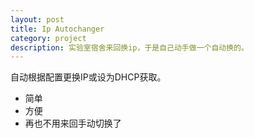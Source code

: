 ```yaml
---
layout: post
title: Ip Autochanger
category: project
description: 实验室宿舍来回换ip，于是自己动手做一个自动换的。
---
```


自动根据配置更换IP或设为DHCP获取。

<ul>
	<li>简单</li>
	<li>方便</li>
	<li>再也不用来回手动切换了</li>
</ul>





